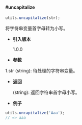#### #uncapitalize

```javascript
utils.uncapitalize(str);
```

将字符串变量首字母转为小写。

- **引入版本**

    1.0.0

- **参数**

1.str (string): 待处理的字符串变量。

- **返回**

    (string): 返回字符串首字母小写。

- **例子**

```javascript
utils.uncapitalize('Aaa');
// => aaa
```
